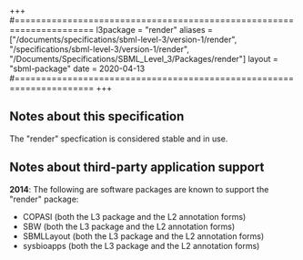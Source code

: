 +++
#=====================================================================
l3package = "render"
aliases = ["/documents/specifications/sbml-level-3/version-1/render", "/specifications/sbml-level-3/version-1/render", "/Documents/Specifications/SBML_Level_3/Packages/render"]
layout    = "sbml-package"
date      = 2020-04-13
#=====================================================================
+++

## Notes about this specification

The "render" specfication is considered stable and in use.


## Notes about third-party application support

**2014**: The following are software packages are known to support the "render" package:
* COPASI (both the L3 package and the L2 annotation forms)
* SBW (both the L3 package and the L2 annotation forms)
* SBMLLayout (both the L3 package and the L2 annotation forms)
* sysbioapps (both the L3 package and the L2 annotation forms)
